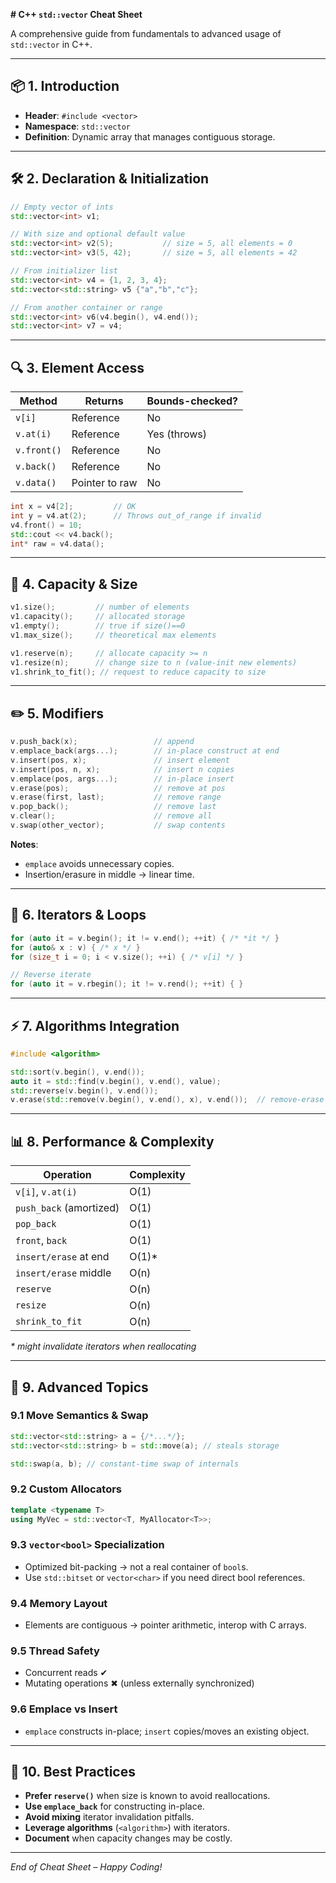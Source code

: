 **# C++ `std::vector` Cheat Sheet**

A comprehensive guide from fundamentals to advanced usage of `std::vector` in C++.

---

## 📦 1. Introduction

* **Header**: `#include <vector>`
* **Namespace**: `std::vector`
* **Definition**: Dynamic array that manages contiguous storage.

---

## 🛠 2. Declaration & Initialization

```cpp
// Empty vector of ints
std::vector<int> v1;

// With size and optional default value
std::vector<int> v2(5);           // size = 5, all elements = 0
std::vector<int> v3(5, 42);       // size = 5, all elements = 42

// From initializer list
std::vector<int> v4 = {1, 2, 3, 4};
std::vector<std::string> v5 {"a","b","c"};

// From another container or range
std::vector<int> v6(v4.begin(), v4.end());
std::vector<int> v7 = v4;
```

---

## 🔍 3. Element Access

| Method      | Returns        | Bounds-checked? |
| ----------- | -------------- | --------------- |
| `v[i]`      | Reference      | No              |
| `v.at(i)`   | Reference      | Yes (throws)    |
| `v.front()` | Reference      | No              |
| `v.back()`  | Reference      | No              |
| `v.data()`  | Pointer to raw | No              |

```cpp
int x = v4[2];         // OK
int y = v4.at(2);      // Throws out_of_range if invalid
v4.front() = 10;
std::cout << v4.back();
int* raw = v4.data();
```

---

## 🔧 4. Capacity & Size

```cpp
v1.size();         // number of elements
v1.capacity();     // allocated storage
v1.empty();        // true if size()==0
v1.max_size();     // theoretical max elements

v1.reserve(n);     // allocate capacity >= n
v1.resize(n);      // change size to n (value-init new elements)
v1.shrink_to_fit(); // request to reduce capacity to size
```

---

## ✏️ 5. Modifiers

```cpp
v.push_back(x);                 // append
v.emplace_back(args...);        // in-place construct at end
v.insert(pos, x);               // insert element
v.insert(pos, n, x);            // insert n copies
v.emplace(pos, args...);        // in-place insert
v.erase(pos);                   // remove at pos
v.erase(first, last);           // remove range
v.pop_back();                   // remove last
v.clear();                      // remove all
v.swap(other_vector);           // swap contents
```

**Notes**:

* `emplace` avoids unnecessary copies.
* Insertion/erasure in middle → linear time.

---

## 🔄 6. Iterators & Loops

```cpp
for (auto it = v.begin(); it != v.end(); ++it) { /* *it */ }
for (auto& x : v) { /* x */ }
for (size_t i = 0; i < v.size(); ++i) { /* v[i] */ }

// Reverse iterate
for (auto it = v.rbegin(); it != v.rend(); ++it) { }
```

---

## ⚡ 7. Algorithms Integration

```cpp
#include <algorithm>

std::sort(v.begin(), v.end());
auto it = std::find(v.begin(), v.end(), value);
std::reverse(v.begin(), v.end());
v.erase(std::remove(v.begin(), v.end(), x), v.end());  // remove-erase idiom
```

---

## 📊 8. Performance & Complexity

| Operation               | Complexity |
| ----------------------- | ---------- |
| `v[i]`, `v.at(i)`       | O(1)       |
| `push_back` (amortized) | O(1)       |
| `pop_back`              | O(1)       |
| `front`, `back`         | O(1)       |
| `insert/erase` at end   | O(1)\*     |
| `insert/erase` middle   | O(n)       |
| `reserve`               | O(n)       |
| `resize`                | O(n)       |
| `shrink_to_fit`         | O(n)       |

*\* might invalidate iterators when reallocating*

---

## 🚀 9. Advanced Topics

### 9.1 Move Semantics & Swap

```cpp
std::vector<std::string> a = {/*...*/};
std::vector<std::string> b = std::move(a); // steals storage

std::swap(a, b); // constant-time swap of internals
```

### 9.2 Custom Allocators

```cpp
template <typename T>
using MyVec = std::vector<T, MyAllocator<T>>;
```

### 9.3 `vector<bool>` Specialization

* Optimized bit-packing → not a real container of `bool`s.
* Use `std::bitset` or `vector<char>` if you need direct bool references.

### 9.4 Memory Layout

* Elements are contiguous → pointer arithmetic, interop with C arrays.

### 9.5 Thread Safety

* Concurrent reads ✔
* Mutating operations ✖ (unless externally synchronized)

### 9.6 Emplace vs Insert

* `emplace` constructs in-place; `insert` copies/moves an existing object.

---

## 🎯 10. Best Practices

* **Prefer `reserve()`** when size is known to avoid reallocations.
* **Use `emplace_back`** for constructing in-place.
* **Avoid mixing** iterator invalidation pitfalls.
* **Leverage algorithms** (`<algorithm>`) with iterators.
* **Document** when capacity changes may be costly.

---

*End of Cheat Sheet – Happy Coding!*
